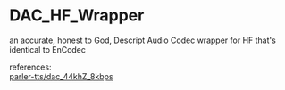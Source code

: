 # DAC_HF_Wrapper
an accurate, honest to God, Descript Audio Codec wrapper for HF that's identical to EnCodec


references: <br>
[parler-tts/dac_44khZ_8kbps](https://huggingface.co/parler-tts/dac_44khZ_8kbps)
